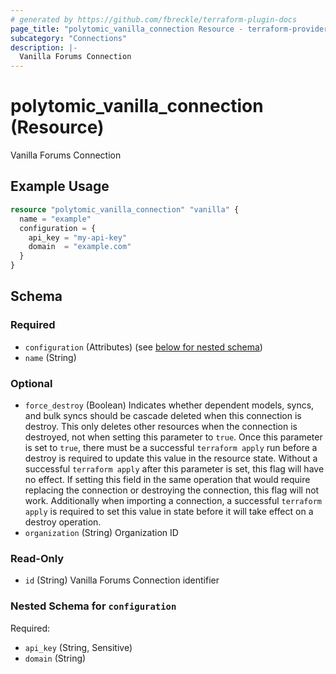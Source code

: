 ```yaml
---
# generated by https://github.com/fbreckle/terraform-plugin-docs
page_title: "polytomic_vanilla_connection Resource - terraform-provider-polytomic"
subcategory: "Connections"
description: |-
  Vanilla Forums Connection
---
```


# polytomic_vanilla_connection (Resource)

Vanilla Forums Connection

## Example Usage

```terraform
resource "polytomic_vanilla_connection" "vanilla" {
  name = "example"
  configuration = {
    api_key = "my-api-key"
    domain  = "example.com"
  }
}
```

<!-- schema generated by tfplugindocs -->
## Schema

### Required

- `configuration` (Attributes) (see [below for nested schema](#nestedatt--configuration))
- `name` (String)

### Optional

- `force_destroy` (Boolean) Indicates whether dependent models, syncs, and bulk syncs should be cascade deleted when this connection is destroy. This only deletes other resources when the connection is destroyed, not when setting this parameter to `true`. Once this parameter is set to `true`, there must be a successful `terraform apply` run before a destroy is required to update this value in the resource state. Without a successful `terraform apply` after this parameter is set, this flag will have no effect. If setting this field in the same operation that would require replacing the connection or destroying the connection, this flag will not work. Additionally when importing a connection, a successful `terraform apply` is required to set this value in state before it will take effect on a destroy operation.
- `organization` (String) Organization ID

### Read-Only

- `id` (String) Vanilla Forums Connection identifier

<a id="nestedatt--configuration"></a>
### Nested Schema for `configuration`

Required:

- `api_key` (String, Sensitive)
- `domain` (String)


